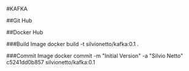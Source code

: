 #KAFKA

##Git Hub

##Docker Hub

###Build Image
docker build -t silvionetto/kafka:0.1 .

###Commit Image
docker commit -m "Initial Version" -a "Silvio Netto" c5241dd0b857 silvionetto/kafka:0.1
